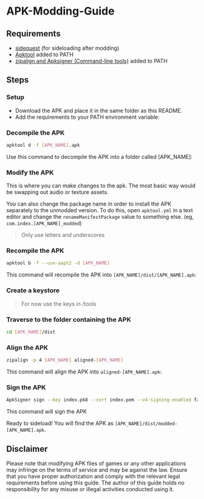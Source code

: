 # APK-Modding-Guide

## Requirements
- [sidequest](https://sidequestvr.com/setup-howto) (for sideloading after modding)
- [Apktool](https://ibotpeaches.github.io/Apktool/) added to PATH
- [zipalign and Apksigner (Command-line tools)](https://developer.android.com/studio#command-line-tools-only) added to PATH

## Steps

### Setup

- Download the APK and place it in the same folder as this README.
- Add the requirements to your PATH environment variable:

### Decompile the APK
```bash
apktool d -f [APK_NAME].apk
```
Use this command to decompile the APK into a folder called \[APK_NAME\]:

### Modify the APK
This is where you can make changes to the apk. The most basic way would be swapping out audio or texture assets.

You can also change the package name in order to install the APK separately to the unmodded version. To do this, open `apktool.yml` in a text editor and change the `renameManifestPackage` value to something else. (eg, `com.index.[APK_NAME]_modded`)
> Only use letters and underscores
### Recompile the APK
```bash
apktool b -f --use-aapt2 -d [APK_NAME]
```
This command will recompile the APK into `[APK_NAME]/dist/[APK_NAME].apk`:

### Create a keystore
> For now use the keys in /tools

### Traverse to the folder containing the APK
```bash
cd [APK_NAME]/dist
```

### Align the APK
```bash
zipalign -p 4 [APK_NAME] aligned-[APK_NAME]
```
This command will align the APK into `aligned-[APK_NAME].apk`:

### Sign the APK
```bash
ApkSigner sign --key index.pk8 --cert index.pem --v4-signing-enabled false --out modded-[APK_NAME].apk aligned-[APK_NAME].apk
```
This command will sign the APK

Ready to sideload! You will find the APK as `[APK_NAME]/dist/modded-[APK_NAME].apk`.

## Disclaimer

Please note that modifying APK files of games or any other applications may infringe on the terms of service and may be against the law. Ensure that you have proper authorization and comply with the relevant legal requirements before using this guide. The author of this guide holds no responsibility for any misuse or illegal activities conducted using it.